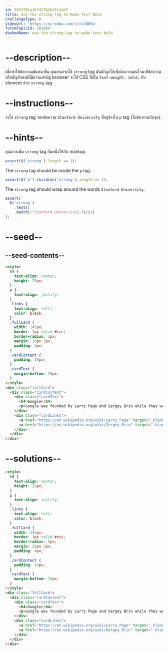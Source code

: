 ```yaml
---
id: 587d781a367417b2b2512ab7
title: Use the strong Tag to Make Text Bold
challengeType: 0
videoUrl: 'https://scrimba.com/c/ceJNBSb'
forumTopicId: 301080
dashedName: use-the-strong-tag-to-make-text-bold
---
```


# --description--

เพื่อทำให้ข้อความมันหนาขึ้น คุณสามารถใช้ `strong` tag
มันมักถูกใช้เพื่อดึงความสนใจมาที่ข้อความหรือสัญลักษณ์ที่มีความสำคัญ
browser จะใช้ CSS ที่เป็น `font-weight: bold;` กับ element ด้วย `strong` tag

# --instructions--

จงใส่ `strong` tag รอบข้อความ `Stanford University` ที่อยู่ข้างใน `p` tag (ไม่ต้องรวมกับจุด).

# --hints--

คุณควรเพิ่ม `strong` tag อันหนึ่งให้กับ markup.

```js
assert($('strong').length == 1);
```

The `strong` tag should be inside the `p` tag.

```js
assert($('p').children('strong').length == 1);
```

The `strong` tag should wrap around the words `Stanford University`.

```js
assert(
  $('strong')
    .text()
    .match(/^Stanford University\.?$/gi)
);
```

# --seed--

## --seed-contents--

```html
<style>
  h4 {
    text-align: center;
    height: 25px;
  }
  p {
    text-align: justify;
  }
  .links {
    text-align: left;
    color: black;
  }
  .fullCard {
    width: 245px;
    border: 1px solid #ccc;
    border-radius: 5px;
    margin: 10px 5px;
    padding: 4px;
  }
  .cardContent {
    padding: 10px;
  }
  .cardText {
    margin-bottom: 30px;
  }
</style>
<div class="fullCard">
  <div class="cardContent">
    <div class="cardText">
      <h4>Google</h4>
      <p>Google was founded by Larry Page and Sergey Brin while they were Ph.D. students at Stanford University.</p>
    </div>
    <div class="cardLinks">
      <a href="https://en.wikipedia.org/wiki/Larry_Page" target="_blank" class="links">Larry Page</a><br><br>
      <a href="https://en.wikipedia.org/wiki/Sergey_Brin" target="_blank" class="links">Sergey Brin</a>
    </div>
  </div>
</div>
```

# --solutions--

```html
<style>
  h4 {
    text-align: center;
    height: 25px;
  }
  p {
    text-align: justify;
  }
  .links {
    text-align: left;
    color: black;
  }
  .fullCard {
    width: 245px;
    border: 1px solid #ccc;
    border-radius: 5px;
    margin: 10px 5px;
    padding: 4px;
  }
  .cardContent {
    padding: 10px;
  }
  .cardText {
    margin-bottom: 30px;
  }
</style>
<div class="fullCard">
  <div class="cardContent">
    <div class="cardText">
      <h4>Google</h4>
      <p>Google was founded by Larry Page and Sergey Brin while they were Ph.D. students at <strong>Stanford University</strong>.</p>
    </div>
    <div class="cardLinks">
      <a href="https://en.wikipedia.org/wiki/Larry_Page" target="_blank" class="links">Larry Page</a><br><br>
      <a href="https://en.wikipedia.org/wiki/Sergey_Brin" target="_blank" class="links">Sergey Brin</a>
    </div>
  </div>
</div>
```
